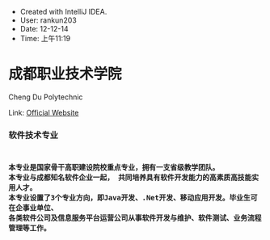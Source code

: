  * Created with IntelliJ IDEA.
 * User: rankun203
 * Date: 12-12-14
 * Time: 上午11:19


 <h1>成都职业技术学院</h1>
 
 Cheng Du Polytechnic
 
 Link: <a href="http://www.cdvtc.com/">Official Website</a>

 <h3>软件技术专业<h3>
<pre>
    <code>
本专业是国家骨干高职建设院校重点专业，拥有一支省级教学团队。
本专业与成都知名软件企业一起， 共同培养具有软件开发能力的高素质高技能实用人才。
本专业设置了3个专业方向，即Java开发、.Net开发、移动应用开发。毕业生可在企事业单位、
各类软件公司及信息服务平台运营公司从事软件开发与维护、软件测试、业务流程管理等工作。
    </code>
<pre>